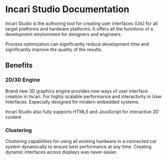 # Incari Studio Documentation

Incari Studio is the authoring tool for creating user interfaces \(UIs\) for all target platforms and hardware platforms. It offers all the functions of a development environment for designers and engineers.

Process optimization can significantly reduce development time and significantly improve the quality of the results.

## Benefits

### 2D/3D Engine

Brand new 3D graphics engine provides new ways of user interface creation in Incari. For highly scalable performance and interactivity in User Interfaces. Especially designed for modern embedded systems.

Incari Studio also fully supports HTML5 and JavaScript for interactive 2D content

### Clustering

Clustering capabilities for using all existing hardware in a connected car system dynamically to ensure best performance at any time. Creating dynamic interfaces across displays was never easier.

